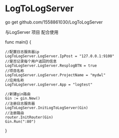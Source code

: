 # LogToLogServer


go get 	github.com/1558861030/LogToLogServer

与LogServer 项目 配合使用



func main() {

	//配置日志服务器ip
	LogToLogServer.LogServer.IpPost = "127.0.0.1:9100"
	//是否记录每个用户返回的信息
	LogToLogServer.LogServer.ResplogBTN = true
	//项目名称
	LogToLogServer.LogServer.ProjectName = "mydwl"
	//应用名称
	LogToLogServer.LogServer.App = "logtest"

	//新建gin路由
	Gin := gin.New()
	//注册日志服务器
	LogToLogServer.InitLogToLogServer(Gin)
	//注册路由
	router.InitRouter(Gin)
	Gin.Run(":80")

}
